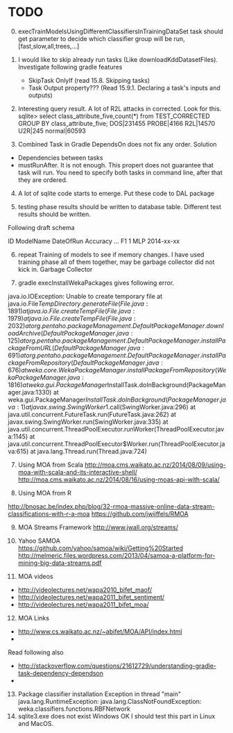 TODO
=====

0. execTrainModelsUsingDifferentClassifiersInTrainingDataSet task should get parameter to decide which classifier group will be run, [fast,slow,all,trees,...]


1. I would like to skip already run tasks (Like downloadKddDatasetFiles). Investigate following gradle features
   * SkipTask OnlyIf (read 15.8. Skipping tasks)
   * Task Output property??? (Read 15.9.1. Declaring a task's inputs and outputs)

2. Interesting query result. A lot of R2L attacks in corrected. Look for this.
sqlite> select class_attribute_five,count(*) from TEST_CORRECTED GROUP BY class_attribute_five;
DOS|231455
PROBE|4166
R2L|14570
U2R|245
normal|60593

3. Combined Task in Gradle
DependsOn does not fix any order. Solution
* Dependencies between tasks
* mustRunAfter. It is not enough. This propert does not guarantee that task will run. You need to specify both tasks in command line, after that they are ordered.

4. A lot of sqlite code starts to emerge. Put these code to DAL package

5. testing phase results should be written to database table. 
Different test results should be written.

Following draft schema

ID ModelName DateOfRun         Accuracy ... F1
1     MLP        2014-xx-xx 


6. repeat Training of models to see if memory changes.
I have used training phase all of them together, may be garbage collector did not kick in. 
Garbage Collector 





8. gradle execInstallWekaPackages gives following error.

java.io.IOException: Unable to create temporary file
    at java.io.File$TempDirectory.generateFile(File.java:1891)
    at java.io.File.createTempFile(File.java:1979)
    at java.io.File.createTempFile(File.java:2032)
    at org.pentaho.packageManagement.DefaultPackageManager.downloadArchive(DefaultPackageManager.java:125)
    at org.pentaho.packageManagement.DefaultPackageManager.installPackageFromURL(DefaultPackageManager.java:691)
    at org.pentaho.packageManagement.DefaultPackageManager.installPackageFromRepository(DefaultPackageManager.java:676)
    at weka.core.WekaPackageManager.installPackageFromRepository(WekaPackageManager.java:1816)
    at weka.gui.PackageManager$InstallTask.doInBackground(PackageManager.java:1330)
    at weka.gui.PackageManager$InstallTask.doInBackground(PackageManager.java:1)
    at javax.swing.SwingWorker$1.call(SwingWorker.java:296)
    at java.util.concurrent.FutureTask.run(FutureTask.java:262)
    at javax.swing.SwingWorker.run(SwingWorker.java:335)
    at java.util.concurrent.ThreadPoolExecutor.runWorker(ThreadPoolExecutor.java:1145)
    at java.util.concurrent.ThreadPoolExecutor$Worker.run(ThreadPoolExecutor.java:615)
    at java.lang.Thread.run(Thread.java:724)
    





7. Using MOA from Scala
http://moa.cms.waikato.ac.nz/2014/08/09/using-moa-with-scala-and-its-interactive-shell/
http://moa.cms.waikato.ac.nz/2014/08/16/using-moas-api-with-scala/

8. Using MOA from R

http://bnosac.be/index.php/blog/32-rmoa-massive-online-data-stream-classifications-with-r-a-moa
https://github.com/jwijffels/RMOA

9. MOA Streams Framework
http://www.jwall.org/streams/

10. Yahoo SAMOA
https://github.com/yahoo/samoa/wiki/Getting%20Started
http://melmeric.files.wordpress.com/2013/04/samoa-a-platform-for-mining-big-data-streams.pdf

11. MOA videos
- http://videolectures.net/wapa2010_bifet_maof/
- http://videolectures.net/wapa2011_bifet_sentiment/
- http://videolectures.net/wapa2011_bifet_moa/

12. MOA Links
- http://www.cs.waikato.ac.nz/~abifet/MOA/API/index.html
- 



Read following also
  * http://stackoverflow.com/questions/21612729/understanding-gradle-task-dependency-dependson
  * 


13. Package classifier installation
Exception in thread "main" java.lang.RuntimeException: java.lang.ClassNotFoundException: weka.classifiers.functions.RBFNetwork
14. sqlite3.exe does not exist
    Windows OK
    I should test this part in Linux and MacOS.

    
